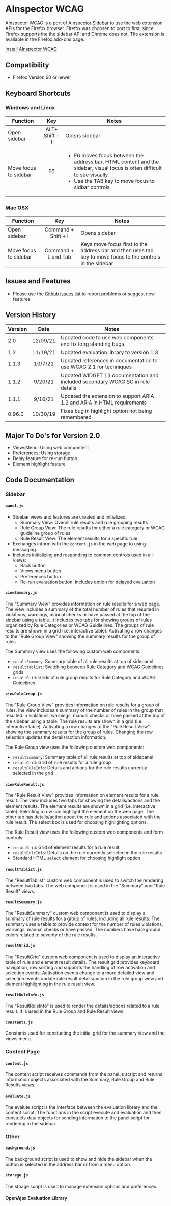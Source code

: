 # AInspector WCAG

AInspector WCAG is a port of [AInspector Sidebar](https://ainspector.github.io/) to use the web extension APIs for the Firefox browser.  Firefox was choosen to port to first, since Firefox supports the the sidebar API and Chrome does not.  The extension is available in the Firefox add-ons page.

[Install AInspector WCAG](https://addons.mozilla.org/en-US/firefox/addon/ainspector-wcag)

## Compatibility
* Firefox Version 60 or newer

## Keyboard Shortcuts

### Windows and Linux

| Function | Key | Notes |
|----------|:---:|-------|
| Open sidebar | ALT+ Shift + I | Opens sidebar
| Move focus to sidebar | F6 | <ul><li>F6 moves focus between the address bar, HTML content and the sidebar, visual focus is often difficult to see visually</li><li>Use the TAB key to move focus to sidbar controls</li></ul> |

### Mac OSX

| Function | Key | Notes |
|----------|:---:|-------|
| Open sidebar | Command + Shift + I | Opens sidebar
| Move focus to sidebar | Command + L and Tab | Keys move focus first to the address bar and then uses tab key to move focus to the controls in the sidebar  |

## Issues and Features
* Please use the [Github issues list](https://github.com/ainspector/webextensions-firefox/issues) to report problems or suggest new features

## Version History

| Version  | Date | Notes |
|----------|:----:|-------|
| 2.0      |  12/09/21 | Updated code to use web components and fix long standing bugs
| 1.2      |  11/19/21 | Updated evaluation library to version 1.3
| 1.1.3    |  10/7/21  | Updated references in documentation to use WCAG 2.1 for techniques
| 1.1.2    |  9/20/21  | Updated WIDGET 13 documentation and included secondary WCAG SC in rule details
| 1.1.1    |  9/16/21  | Updated the extension to support ARIA 1.2 and ARIA in HTML requirements
| 0.96.0   | 10/30/19  | Fixes bug in highlight option not being remembered


## Major To Do's for Version 2.0

* ViewsMenu: Using web compontent
* Preferences: Using storage
* Delay feature for re-run button
* Element highlight feature

## Code Documentation

### Sidebar

#### `panel.js`
* Sidebar views and features are created and initialized.
  * Summary View: Overall rule results and rule grouping results
  * Rule Group View: The rule results for either a rule category or WCAG guideline group of rules
  * Rule Result View: The element results for a specific rule
* Exchanges inform with the `content.js` in the web page to using messaging.
* Includes initializing and responding to common controls used in all views:
  * Back button
  * Views menu button
  * Preferences button
  * Re-run evaluation button, includes option for delayed evaluation

#### `viewSummary.js`

The "Summary View" provides information on rule results for a web page.
The view includes a summary of the total number of rules that resulted in
violations, warnings, manual checks or have passed at the top of the
sidebar using a table.  It includes two tabs for showing groups of
rules organized by Rule Categories or WCAG Guidlelines.  The groups of
rule results are shown in a grid (i.e. interactive table).  Activating a
row changes to the "Rule Group View" showing the summary results for the
group of rules.

The Summary view uses the following custom web components:
* `resultSummary`: Summary table of all rule results at top of sidepanel
* `resultTablist`: Switching between Rule Category and WCAG Guidelines grids
* `resultGrid`: Grids of rule group results for Rule Category and WCAG Guidelines

#### `viewRuleGroup.js`

The "Rule Group View" provides information on rule results for a group of rules.
Ihe view includes a summary of the number of rules in the group that resulted in
violations, warnings, manual checks or have passed at the top of the
sidebar using a table.  The rule results are shown in a grid (i.e. interactive table).
Activating a row changes to the "Rule Result View" showing the summary results for the
group of rules.  Changing the row selection updates the details/action information.

The Rule Group view uses the following custom web components:
* `resultSummary`: Summary table of all rule results at top of sidepanel
* `resultGrid`: Grid of rule results for a rule group
* `resultRuleInfo`: Details and actions for the rule results currently selected in the grid

#### `viewRuleResult.js`

The "Rule Result View" provides information on element results for a rule result.
The view includes two tabs for showing the details/actions and the element results.
The element results are shown in a grid (i.e. interactive table).  Selecting a
row can highlight the element on the web page. The other tab has details/action about the
rule and actions associated with the rule result.  The select box is used for choosing
highlighting options.

The Rule Result view uses the following custom web components and form controls:
* `resultGrid`: Grid of element results for a rule result
* `resultRuleInfo`: Details on the rule currently selected in the rule results
* Standard HTML `select` element for choosing highlight option


#### `resultTablist.js`

The "ResultTablist" custom web component is used to switch the rendering between two tabs.
The web component is used in the "Summary" and "Rule Result" views.

#### `resultSummary.js`

The "ResultSummary" custom web component is used to display a summary of rule results for a
group of rules, including all rule results.  The summary uses a table to provide context for
the number of rules violations, warnings, manual checks or have passed.  The numbers have
background colors related to severity of the rule results.

#### `resultGrid.js`

The "ResultGrid" custom web component is used to display an interactive table of rule and element
result details.
The result grid provides keyboard navigation, row sorting and supports the handling of row activation
and selection events.  Activation events change to a more detailed view and selection
events update rule result details/action in the rule group view and element highlighting in the
rule result view.

#### `resultRuleInfo.js`

The "ResultRuleInfo" is used to render the details/actions related to a rule result.  It is used
in the Rule Group and Rule Result views.

#### `constants.js`

Constants used for constucting the initial grid for the summary view and the views menu.

### Content Page

#### `content.js`

The content script receives commands from the panel.js script and returns information objects
associated with the Summary, Rule Group and Rule Results views.

#### `evaluate.js`

The evalute script is the interface between the evaluation library and the content script.
The functions in the script evecute and evaluation and then constucts data objects for sending
information to the panel script for rendering in the sidebar.

### Other

#### `background.js`

The background script is used to show and hide the sidebar when the button is selected in the address bar or from a menu option.

#### `storage.js`

The stoage script is used to manage extension options and preferences.
#### OpenAjax Evaluation Library
